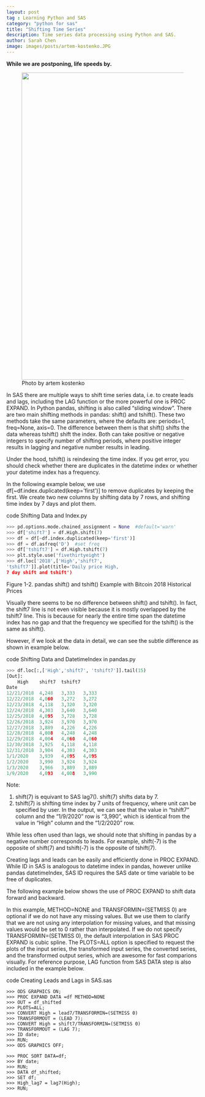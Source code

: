 ```yaml
---
layout: post
tag : Learning Python and SAS
category: "python for sas"
title: "Shifting Time Series"
description: Time series data processing using Python and SAS.
author: Sarah Chen
image: images/posts/artem-kostenko.JPG
---
```


**While we are postponing, life speeds by.**

<!-- > not used for now**Update**: Lorem ipsum dolor. [end of life](https://pythonclock.org/), Aliquip ad magna laborum eu ut aute ut quis in veniam in. **Python3**. -->


<figure>
  <img src="{{ "/images/posts/arindam-saha.jpg" | relative_url }}" width='800'>
  <figcaption>Photo by artem kostenko</figcaption>
</figure>

In SAS there are multiple ways to shift time series data, i.e. to create leads and lags, including the <span class="coding">LAG</span> function or the more powerful one is <span class="coding">PROC EXPAND</span>.  In Python pandas, shifting is also called “sliding window”.    There are two main shifting methods in pandas: <span class="coding">shift()</span> and <span class="coding">tshift()</span>.  These two methods take the same parameters, where the defaults are: <span class="coding">periods=1, freq=None, axis=0</span>.
The difference between them is that <span class="coding">shift()</span> shifts the data whereas <span class="coding">tshift()</span> shift the index.   Both can take positive or negative integers to specify number of shifting periods, where positive integer results in lagging and negative number results in leading.

Under the hood, <span class="coding">tshift()</span> is reindexing the time index.  If you get error, you should check whether there are duplicates in the datetime index or whether your datetime index has a frequency.

In the following example below, we use <span class='coding'>df[~df.index.duplicated(keep='first')]</span> to remove duplicates by keeping the first.    We create two new columns by shifting data by 7 rows, and shifting time index by 7 days and plot them.
<div class="code-head"><span>code</span> Shifting Data and Index.py</div>

```python
>>> pd.options.mode.chained_assignment = None  #default='warn'
>>> df['shift7'] = df.High.shift(7)
>>> df = df[~df.index.duplicated(keep='first')]
>>> df = df.asfreq('D')  #set freq
>>> df['tshift7'] = df.High.tshift(7)
>>> plt.style.use('fivethirtyeight')
>>> df.loc['2018',['High','shift7',
'tshift7']].plot(title='Daily price High,
7 day shift and tshift')
```
Figure 1-2. pandas shift() and tshift() Example with Bitcoin 2018 Historical Prices


Visually there seems to be no difference between <span class="coding">shift()</span> and <span class="coding">tshift()</span>.  In fact, the shift7 line is not even visible because it is mostly overlapped by the tshift7 line.  This is because for nearly the entire time span the datetime index has no gap and that the frequency we specified for the <span class="coding">tshift()</span> is the same as <span class="coding">shift()</span>.

However, if we look at the data in detail, we can see the subtle difference as shown in example below.
<div class="code-head"><span>code</span> Shifting Data and DatetimeIndex in pandas.py</div>

```python
>>> df.loc[:,['High','shift7', 'tshift7']].tail(15)
[Out]:
    High    shift7  tshift7
Date
12/21/2018  4,248   3,333   3,333
12/22/2018  4,060   3,272   3,272
12/23/2018  4,118   3,320   3,320
12/24/2018  4,303   3,640   3,640
12/25/2018  4,095   3,728   3,728
12/26/2018  3,924   3,970   3,970
12/27/2018  3,889   4,226   4,226
12/28/2018  4,008   4,248   4,248
12/29/2018  4,004   4,060   4,060
12/30/2018  3,925   4,118   4,118
12/31/2018  3,904   4,303   4,303
1/1/2020    3,939   4,095   4,095
1/2/2020    3,990   3,924   3,924
1/3/2020    3,966   3,889   3,889
1/9/2020    4,093   4,008   3,990
```

Note:
1.   <span class="coding">shift(7)</span> is equivant to SAS <span class='coding'>lag7()</span>.  <span class="coding">shift(7)</span> shifts data by 7.
2.   <span class="coding">tshift(7)</span> is shifting time index by 7 units of frequency, where unit can be specified by user.  In the output, we can see that the value in “tshift7” column and the “1/9/2020” row is “3,990”, which is identical from the value in “High” column and the “1/2/2020” row.

While less often used than lags, we should note that shifting in pandas by a negative number corresponds to leads.  For example, <span class="coding">shift(-7)</span> is the opposite of <span class="coding">shift(7)</span> and tshift(-7) is the opposite of <span class="coding">tshift(7)</span>.

Creating lags and leads  can be easily and efficiently done in <span class="coding">PROC EXPAND</span>.  While <span class="coding">ID</span>  in SAS is analogous to datetime index in pandas, however unlike pandas <span class="coding">datetimeIndex</span>, SAS <span class="coding">ID</span> requires the SAS date or time variable to be free of duplicates.

The following example below shows the use of <span class="coding">PROC EXPAND</span> to shift data forward and backward.

In this example,  <span class="coding">METHOD=NONE</span> and <span class="coding">TRANSFORMIN=(SETMISS 0)</span> are optional if we do not have any missing values.  But we use them to clarify that we are not using any interpolation for missing values, and that missing values would be set to 0 rather than interpolated.  If we do not specify <span class="coding">TRANSFORMIN=(SETMISS 0)</span>, the default interpolation in SAS <span class="coding">PROC EXPAND</span> is cubic spline. The <span class="coding">PLOTS=ALL</span> option is specified to request the plots of the input series, the transformed input series, the converted series, and the transformed output series, which are awesome for fast comparions visually.   For reference purpose,  <span class="coding">LAG</span> function from SAS <span class="coding">DATA</span> step is also included in the example below.
<div class="code-head"><span>code</span> Creating Leads and Lags in SAS.sas</div>

```sas
>>> ODS GRAPHICS ON;
>>> PROC EXPAND DATA =df METHOD=NONE
>>> OUT = df_shifted
>>> PLOTS=ALL;
>>> CONVERT High = lead7/TRANSFORMIN=(SETMISS 0)
>>> TRANSFORMOUT = (LEAD 7);
>>> CONVERT High = shift7/TRANSFORMIN=(SETMISS 0)
>>> TRANSFORMOUT = (LAG 7);
>>> ID date;
>>> RUN;
>>> ODS GRAPHICS OFF;

>>> PROC SORT DATA=df;
>>> BY date;
>>> RUN;
>>> DATA df_shifted;
>>> SET df;
>>> High_lag7 = lag7(High);
>>> RUN;
```
